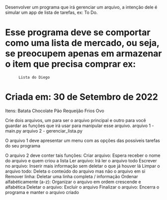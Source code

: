 
Desenvolver um programa que irá gerenciar um arquivo, a intenção dele é simular um app de lista de tarefas, ex: To Do.

Esse programa deve se comportar como uma lista de mercado, ou seja, se preocupem apenas em armazenar o item que precisa comprar ex:
  =================================
          Lista do Diego
  Criada em: 30 de Setembro de 2022
  =================================
  Itens:
  Batata
  Chocolate
  Pão
  Requeijão
  Frios
  Ovo
  
Crie dois arquivos, um para ser o arquivo principal e outro para você guardar as funções que irá usar para manipular esse arquivo.
arquivo 1 - main.py
arquivo 2 - gerenciar_lista.py

O arquivo 1 deve apresentar um menu com as opções 
das possíveis tarefas do seu programa

O arquivo 2 deve conter tais funções:
  Criar arquivo:
    Espera receber o nome do arquivo e quem criou a lista
  Ler arquivo:
    Irá ler o arquivo todo
  Escrever no arquivo:
    Inserir mais informação sem deletar o que já houver lá
  Limpar o arquivo todo:
    Deleta o conteúdo do arquivo mas não o arquivo em si
  Remover linha:
    Deletar uma linha completa / informação
  Ordenar alfabéticamente (a-z):
    Organizar o arquivo em ordem crescende e alfabética
  Deletar o arquivo:
    Excluir o arquivo
  Finalizar o arquivo:
    Encerra o programa e manter o arquivo criado
